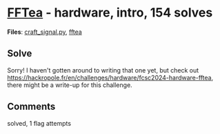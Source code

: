 [FFTea](challenge_files/README.md) - hardware, intro, 154 solves
===

**Files**: [craft_signal.py](https://www.narthorn.com/ctf/FCSC-2024/challenge_files/hardware/FFTea/craft_signal.py), [fftea](https://www.narthorn.com/ctf/FCSC-2024/challenge_files/hardware/FFTea/fftea)

## Solve

Sorry! I haven't gotten around to writing that one yet, but check out https://hackropole.fr/en/challenges/hardware/fcsc2024-hardware-fftea, there might be a write-up for this challenge.

## Comments

solved, 1 flag attempts